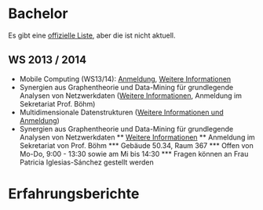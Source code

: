 Bachelor
=========

Es gibt eine [offizielle Liste](https://www.informatik.kit.edu/924.php),
aber die ist nicht aktuell.

WS 2013 / 2014
--------------
* Mobile Computing (WS13/14): [Anmeldung](https://docs.google.com/spreadsheet/viewform?fromEmail=true&formkey=dGRKV0daSDhSVUxjNmJGUFV6Ujk2eWc6MA), [Weitere Informationen](https://studium.kit.edu/sites/vab/0xD08884CB167F944197B607F015B2EC69/Start/Homepage.aspx)
* Synergien aus Graphentheorie und Data-Mining für grundlegende Analysen von Netzwerkdaten ([Weitere Informationen](http://dbis.ipd.uni-karlsruhe.de/download/Seminar_WS13_14.pdf), Anmeldung im Sekretariat Prof. Böhm)
* Multidimensionale Datenstrukturen ([Weitere Informationen und Anmeldung](http://geom.ibds.kit.edu/index.php?id=1373462723))
* Synergien aus Graphentheorie und Data-Mining für grundlegende Analysen von Netzwerkdaten
** [Weitere Informationen](http://dbis.ipd.uni-karlsruhe.de/download/Seminar_WS13_14.pdf)
** Anmeldung im Sekretariat von Prof. Böhm
*** Gebäude 50.34, Raum 367
*** Offen von Mo-Do, 9:00 - 13:30 sowie am Mi bis 14:30
*** Fragen können an Frau Patricia Iglesias-Sánchez gestellt werden

Erfahrungsberichte
==================

